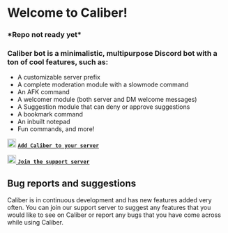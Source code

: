 # **Welcome to Caliber!**
### \*Repo not ready yet\*

### **Caliber bot is a minimalistic, multipurpose Discord bot with a ton of cool features, such as:**
- A customizable server prefix
- A complete moderation module with a slowmode command
- An AFK command
- A welcomer module (both server and DM welcome messages)
- A Suggestion module that can deny or approve suggestions
- A bookmark command
- An inbuilt notepad
- Fun commands, and more!

<img src=https://i.imgur.com/8pH8sDQ.png width = 20> [**`Add Caliber to your server`**](https://discord.com/oauth2/authorize?client_id=802870173627056138&permissions=939879511&redirect_uri=https%3A%2F%2Fdiscord.com%2Finvite%2F6snqDwAPK9&scope=bot&response_type=code)
<a href="https://discord.com/users/802870173627056138">
  
<img src=https://discord.com/assets/3437c10597c1526c3dbd98c737c2bcae.svg width = 20> [**`Join the support server`**](https://discord.com/invite/6snqDwAPK9)

## Bug reports and suggestions
Caliber is in continuous development and has new features added very often. 
You can join our support server to suggest any features that you would like to see on Caliber or report any bugs that you have come across while using Caliber. 
